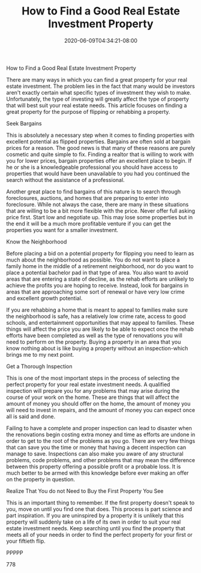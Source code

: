 ﻿---
title: "How to Find a Good Real Estate Investment Property"
date: 2020-06-09T04:34:21-08:00
description: "Real Estate Tips for Web Success"
featured_image: "/images/Real Estate.jpg"
tags: ["Real Estate"]
---

How to Find a Good Real Estate Investment Property

There are many ways in which you can find a great property for your real estate investment. The problem lies in the fact that many would be investors aren't exactly certain what specific types of investment they wish to make. Unfortunately, the type of investing will greatly affect the type of property that will best suit your real estate needs. This article focuses on finding a great property for the purpose of flipping or rehabbing a property.

Seek Bargains

This is absolutely a necessary step when it comes to finding properties with excellent potential as flipped properties. Bargains are often sold at bargain prices for a reason. The good news is that many of these reasons are purely cosmetic and quite simple to fix. Finding a realtor that is willing to work with you for lower prices, bargain properties offer an excellent place to begin. If he or she is a knowledgeable professional you should have access to properties that would have been unavailable to you had you continued the search without the assistance of a professional.

Another great place to find bargains of this nature is to search through foreclosures, auctions, and homes that are preparing to enter into foreclosure. While not always the case, there are many in these situations that are willing to be a bit more flexible with the price. Never offer full asking price first. Start low and negotiate up. This may lose some properties but in the end it will be a much more profitable venture if you can get the properties you want for a smaller investment.

Know the Neighborhood

Before placing a bid on a potential property for flipping you need to learn as much about the neighborhood as possible. You do not want to place a family home in the middle of a retirement neighborhood, nor do you want to place a potential bachelor pad in that type of area. You also want to avoid areas that are entering a state of decline, as the rehab efforts are unlikely to achieve the profits you are hoping to receive. Instead, look for bargains in areas that are approaching some sort of renewal or have very low crime and excellent growth potential. 

If you are rehabbing a home that is meant to appeal to families make sure the neighborhood is safe, has a relatively low crime rate, access to good schools, and entertainment opportunities that may appeal to families. These things will affect the price you are likely to be able to expect once the rehab efforts have been completed as well as the type of renovations you will need to perform on the property. Buying a property in an area that you know nothing about is like buying a property without an inspection-which brings me to my next point.

Get a Thorough Inspection

This is one of the most important steps in the process of selecting the perfect property for your real estate investment needs. A qualified inspection will prepare you for any problems that may arise during the course of your work on the home. These are things that will affect the amount of money you should offer on the home, the amount of money you will need to invest in repairs, and the amount of money you can expect once all is said and done. 

Failing to have a complete and proper inspection can lead to disaster when the renovations begin costing extra money and time as efforts are undone in order to get to the root of the problems as you go. There are very few things that can save you the time or money that having a decent inspection can manage to save. Inspections can also make you aware of any structural problems, code problems, and other problems that may mean the difference between this property offering a possible profit or a probable loss. It is much better to be armed with this knowledge before ever making an offer on the property in question.

Realize That You do not Need to Buy the First Property You See

This is an important thing to remember. If the first property doesn't speak to you, move on until you find one that does. This process is part science and part inspiration. If you are uninspired by a property it is unlikely that this property will suddenly take on a life of its own in order to suit your real estate investment needs. Keep searching until you find the property that meets all of your needs in order to find the perfect property for your first or your fiftieth flip.

PPPPP

778


